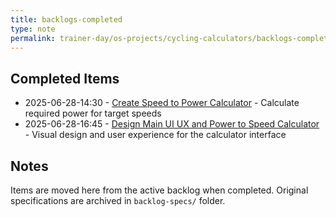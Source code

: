 ```yaml
---
title: backlogs-completed
type: note
permalink: trainer-day/os-projects/cycling-calculators/backlogs-completed/backlogs-completed
---
```


## Completed Items

- 2025-06-28-14:30 - [Create Speed to Power Calculator](backlog-specs/Create%20Speed%20to%20Power%20Calculator%20-%20Spec.md) - Calculate required power for target speeds
- 2025-06-28-16:45 - [Design Main UI UX and Power to Speed Calculator](backlog-specs/Design%20Main%20UI%20UX%20and%20Power%20to%20Speed%20Calculator%20-%20Spec.md) - Visual design and user experience for the calculator interface

## Notes
Items are moved here from the active backlog when completed. Original specifications are archived in `backlog-specs/` folder.
